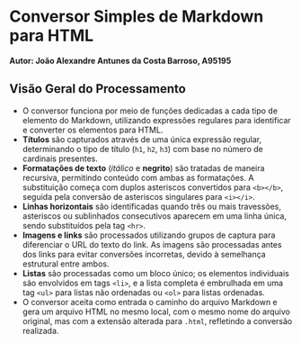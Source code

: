 # Conversor Simples de Markdown para HTML
**Autor: João Alexandre Antunes da Costa Barroso, A95195**

## Visão Geral do Processamento
- O conversor funciona por meio de funções dedicadas a cada tipo de elemento do Markdown, utilizando expressões regulares para identificar e converter os elementos para HTML.
- **Títulos** são capturados através de uma única expressão regular, determinando o tipo de título (`h1`, `h2`, `h3`) com base no número de cardinais presentes.
- **Formatações de texto** (*itálico* e **negrito**) são tratadas de maneira recursiva, permitindo conteúdo com ambas as formatações. A substituição começa com duplos asteriscos convertidos para `<b></b>`, seguida pela conversão de asteriscos singulares para `<i></i>`.
- **Linhas horizontais** são identificadas quando três ou mais travessões, asteriscos ou sublinhados consecutivos aparecem em uma linha única, sendo substituídos pela tag `<hr>`.
- **Imagens e links** são processados utilizando grupos de captura para diferenciar o URL do texto do link. As imagens são processadas antes dos links para evitar conversões incorretas, devido à semelhança estrutural entre ambos.
- **Listas** são processadas como um bloco único; os elementos individuais são envolvidos em tags `<li>`, e a lista completa é embrulhada em uma tag `<ul>` para listas não ordenadas ou `<ol>` para listas ordenadas.
- O conversor aceita como entrada o caminho do arquivo Markdown e gera um arquivo HTML no mesmo local, com o mesmo nome do arquivo original, mas com a extensão alterada para `.html`, refletindo a conversão realizada.
